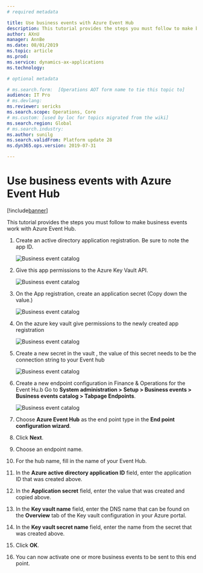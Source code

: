 ```yaml
---
# required metadata

title: Use business events with Azure Event Hub
description: This tutorial provides the steps you must follow to make business events work with Azure Event Hub.
author: AXnU
manager: AnnBe
ms.date: 08/01/2019
ms.topic: article
ms.prod: 
ms.service: dynamics-ax-applications
ms.technology: 

# optional metadata

# ms.search.form:  [Operations AOT form name to tie this topic to]
audience: IT Pro
# ms.devlang: 
ms.reviewer: sericks
ms.search.scope: Operations, Core
# ms.custom: [used by loc for topics migrated from the wiki]
ms.search.region: Global
# ms.search.industry: 
ms.author: sunilg
ms.search.validFrom: Platform update 28
ms.dyn365.ops.version: 2019-07-31 

---
```


# Use business events with Azure Event Hub

[!include[banner](../../includes/banner.md)]

This tutorial provides the steps you must follow to make business events work with Azure Event Hub.

1. Create an active directory application registration. Be sure to note the app ID.

    ![Business event catalog](../../../media/BE_EH_aad.png)

2. Give this app permissions to the Azure Key Vault API.

    ![Business event catalog](../media/BE_EH_api.png)

3. On the App registration, create an application secret (Copy down the value.)

   ![Business event catalog](../media/BE_EH_secret.jpg)

4. On the azure key vault give permissions to the newly created app registration
    
    ![Business event catalog](../media/BE_EH_permission.jpg)

5. Create a new secret in the vault , the value of this secret needs to be the connection string to your Event hub

    ![Business event catalog](../media/BE_EH_connectionstring.jpg)

6. Create a new endpoint configuration in Finance & Operations for the Event Hu.b Go to **System administration > Setup > Business events > Business events catalog > Tabpage Endpoints**.

    ![Business event catalog](../media/BE_EH_endpointconfig.jpg)

7. Choose **Azure Event Hub** as the end point type in the **End point configuration wizard**.

8. Click **Next**.

9. Choose an endpoint name.

10. For the hub name, fill in the name of your Event Hub.

11. In the **Azure active directory application ID** field, enter the application ID that was created above.

12. In the **Application secret** field, enter the value that was created and copied above.

13. In the **Key vault name** field, enter the DNS name that can be found on the **Overview** tab of the Key vault configuration in your Azure portal.

14. In the **Key vault secret name** field, enter the name from the secret that was created above.

15. Click **OK**.

16. You can now activate one or more business events to be sent to this end point.






